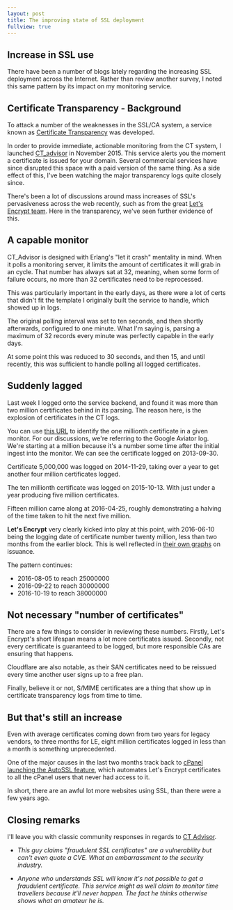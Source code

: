```yaml
---
layout: post
title: The improving state of SSL deployment
fullview: true
---
```


## Increase in SSL use

There have been a number of blogs lately regarding the increasing SSL deployment across the Internet. Rather than review another survey, I noted this same pattern by its impact on my monitoring service.

## Certificate Transparency - Background

To attack a number of the weaknesses in the SSL/CA system, a service known as [Certificate Transparency](https://www.certificate-transparency.org/) was developed.


In order to provide immediate, actionable monitoring from the CT system, I launched [CT_advisor](https://ctadvisor.lolware.net) in November 2015. This service alerts you the moment a certificate is issued for your domain. Several commercial services have since disrupted this space with a paid version of the same thing. As a side effect of this, I've been watching the major transparency logs quite closely since.

There's been a lot of discussions around mass increases of SSL's pervasiveness across the web recently, such as from the great [Let's Encrypt team](https://letsencrypt.org/2016/06/22/https-progress-june-2016.html). Here in the transparency, we've seen further evidence of this.

## A capable monitor

CT_Advisor is designed with Erlang's "let it crash" mentality in mind. When it polls a monitoring server, it limits the amount of certificates it will grab in an cycle. That number has always sat at 32, meaning, when some form of failure occurs, no more than 32 certificates need to be reprocessed.

This was particularly important in the early days, as there were a lot of certs that didn't fit the template I originally built the service to handle, which showed up in logs.

The original polling interval was set to ten seconds, and then shortly afterwards, configured to one minute. What I'm saying is, parsing a maximum of 32 records every minute was perfectly capable in the early days.

At some point this was reduced to 30 seconds, and then 15, and until recently, this was sufficient to handle polling all logged certificates.

## Suddenly lagged

Last week I logged onto the service backend, and found it was more than two million certificates behind in its parsing. The reason here, is the explosion of certificates in the CT logs.

You can use [this URL](https://crt.sh/?ctid=1000000) to identify the one millionth certificate in a given monitor. For our discussions, we're referring to the Google Aviator log. We're starting at a million because it's a number some time after the initial ingest into the monitor. We can see the certificate logged on 2013-09-30.

Certificate 5,000,000 was logged on 2014-11-29, taking over a year to get another four million certificates logged.

The ten millionth certificate was logged on 2015-10-13. With just under a year producing five million certificates.

Fifteen million came along at 2016-04-25, roughly demonstrating a halving of the time taken to hit the next five million.

**Let's Encrypt** very clearly kicked into play at this point, with 2016-06-10 being the logging date of certificate number twenty million, less than two months from the earlier block. This is well reflected in [their own graphs](https://letsencrypt.org/images/le-certs-issued-june-22-2016.png) on issuance.

The pattern continues:

- 2016-08-05 to reach 25000000
- 2016-09-22 to reach 30000000
- 2016-10-19 to reach 38000000

## Not necessary "number of certificates"

There are a few things to consider in reviewing these numbers. Firstly, Let's Encrypt's short lifespan means a lot more certificates issued. Secondly, not every certificate is guaranteed to be logged, but more responsible CAs are ensuring that happens.

Cloudflare are also notable, as their SAN certificates need to be reissued every time another user signs up to a free plan.

Finally, believe it or not, S/MIME certificates are a thing that show up in certificate transparency logs from time to time.

## But that's still an increase

Even with average certificates coming down from two years for legacy vendors, to three months for LE, eight million certificates logged in less than a month is something unprecedented.

One of the major causes in the last two months track back to [cPanel launching the AutoSSL feature](https://blog.cpanel.com/announcing-cpanel-whms-official-lets-encrypt-with-autossl-plugin/), which automates Let's Encrypt certificates to all the cPanel users that never had access to it.

In short, there are an awful lot more websites using SSL, than there were a few years ago.

## Closing remarks

I'll leave you with classic community responses in regards to [CT Advisor](http://ctadvisor.lolware.net).

- *This guy claims "fraudulent SSL certificates" are a vulnerability but can't even quote a CVE. What an embarrassment to the security industry.*

- *Anyone who understands SSL will know it's not possible to get a fraudulent certificate. This service might as well claim to monitor time travellers because it'll never happen. The fact he thinks otherwise shows what an amateur he is.*

